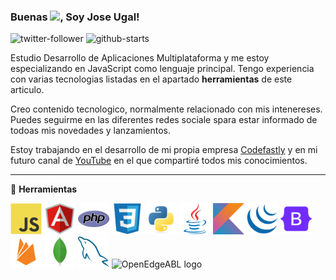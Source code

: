 ### Buenas <img src="https://raw.githubusercontent.com/MartinHeinz/MartinHeinz/master/wave.gif" width="30px">, Soy Jose Ugal!

![twitter-follower](https://img.shields.io/twitter/follow/KaiiTo01?label=Sigue%20%40JoseUgal&style=social)
![github-starts](https://img.shields.io/github/stars/JoseUgal?affiliations=OWNER&label=Valoraciones&style=social)

Estudio Desarrollo de Aplicaciones Multiplataforma y me estoy especializando en JavaScript como lenguaje principal. Tengo experiencia con varias tecnologias listadas en el apartado **herramientas** de este articulo.

Creo contenido tecnologico, normalmente relacionado con mis intenereses. Puedes seguirme en las diferentes redes sociale spara estar informado de todoas mis novedades y lanzamientos.

Estoy trabajando en el desarrollo de mi propia empresa [Codefastly](https://codefastly.net) y en mi futuro canal de [YouTube](https://www.youtube.com/channel/UCIWqeMzcavikCG_0Hup0kmg) en el que compartiré todos mis conocimientos.

---
🧰 **Herramientas**

<img src="https://github.com/devicons/devicon/blob/master/icons/javascript/javascript-original.svg" alt="JavaScript logo" width="50" height="50" /> <img src="https://github.com/devicons/devicon/blob/master/icons/angularjs/angularjs-original.svg" alt="Angular logo" width="50" height="50" /> <img src="https://github.com/devicons/devicon/blob/master/icons/php/php-original.svg" alt="PHP logo" width="50" height="50" /> <img src="https://github.com/devicons/devicon/blob/master/icons/css3/css3-original.svg" alt="CSS logo" width="50" height="50" /> <img src="https://github.com/devicons/devicon/blob/master/icons/python/python-original.svg" alt="Python logo" width="50" height="50" /> <img src="https://github.com/devicons/devicon/blob/master/icons/java/java-original.svg" alt="Java logo" width="50" height="50" /> <img src="https://github.com/devicons/devicon/blob/master/icons/kotlin/kotlin-original.svg" alt="Kotlin logo" width="50" height="50" /> <img src="https://github.com/devicons/devicon/blob/master/icons/jquery/jquery-original.svg" alt="Jquery logo" width="50" height="50" /> <img src="https://github.com/devicons/devicon/blob/master/icons/bootstrap/bootstrap-plain.svg" alt="Bootstrap logo" width="50" height="50" /> <img src="https://github.com/devicons/devicon/blob/master/icons/firebase/firebase-plain.svg" alt="Firebase logo" width="50" height="50" /> <img src="https://github.com/devicons/devicon/blob/master/icons/mongodb/mongodb-original.svg" alt="MongoDb logo" width="50" height="50" /> <img src="https://github.com/devicons/devicon/blob/master/icons/mysql/mysql-original.svg" alt="MySQL logo" width="50" height="50" /> <img src="https://avatars.githubusercontent.com/u/2843479?s=200&v=4" alt="OpenEdgeABL logo" width="50" height="50" />

<!--
**JoseUgal/JoseUgal** is a ✨ _special_ ✨ repository because its `README.md` (this file) appears on your GitHub profile.

Here are some ideas to get you started:

- 🔭 I’m currently working on ...
- 🌱 I’m currently learning ...
- 👯 I’m looking to collaborate on ...
- 🤔 I’m looking for help with ...
- 💬 Ask me about ...
- 📫 How to reach me: ...
- 😄 Pronouns: ...
- ⚡ Fun fact: ...
-->
